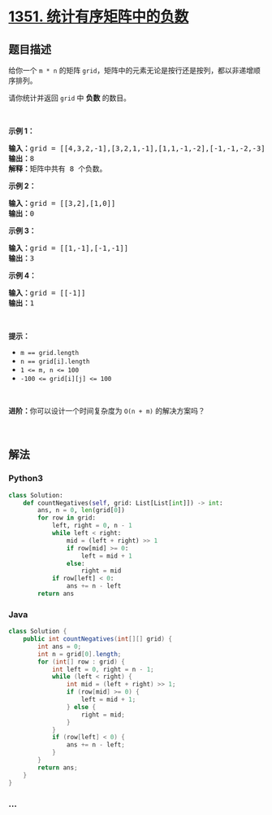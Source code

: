 # [1351. 统计有序矩阵中的负数](https://leetcode-cn.com/problems/count-negative-numbers-in-a-sorted-matrix)



## 题目描述

<!-- 这里写题目描述 -->

<p>给你一个 <code>m * n</code> 的矩阵 <code>grid</code>，矩阵中的元素无论是按行还是按列，都以非递增顺序排列。 </p>

<p>请你统计并返回 <code>grid</code> 中 <strong>负数</strong> 的数目。</p>

<p> </p>

<p><strong>示例 1：</strong></p>

<pre>
<strong>输入：</strong>grid = [[4,3,2,-1],[3,2,1,-1],[1,1,-1,-2],[-1,-1,-2,-3]]
<strong>输出：</strong>8
<strong>解释：</strong>矩阵中共有 8 个负数。
</pre>

<p><strong>示例 2：</strong></p>

<pre>
<strong>输入：</strong>grid = [[3,2],[1,0]]
<strong>输出：</strong>0
</pre>

<p><strong>示例 3：</strong></p>

<pre>
<strong>输入：</strong>grid = [[1,-1],[-1,-1]]
<strong>输出：</strong>3
</pre>

<p><strong>示例 4：</strong></p>

<pre>
<strong>输入：</strong>grid = [[-1]]
<strong>输出：</strong>1
</pre>

<p> </p>

<p><strong>提示：</strong></p>

<ul>
	<li><code>m == grid.length</code></li>
	<li><code>n == grid[i].length</code></li>
	<li><code>1 <= m, n <= 100</code></li>
	<li><code>-100 <= grid[i][j] <= 100</code></li>
</ul>

<p> </p>

<p><strong>进阶：</strong>你可以设计一个时间复杂度为 <code>O(n + m)</code> 的解决方案吗？</p>

<p> </p>


## 解法

<!-- 这里可写通用的实现逻辑 -->

<!-- tabs:start -->

### **Python3**

<!-- 这里可写当前语言的特殊实现逻辑 -->

```python
class Solution:
    def countNegatives(self, grid: List[List[int]]) -> int:
        ans, n = 0, len(grid[0])
        for row in grid:
            left, right = 0, n - 1
            while left < right:
                mid = (left + right) >> 1
                if row[mid] >= 0:
                    left = mid + 1
                else:
                    right = mid
            if row[left] < 0:
                ans += n - left
        return ans
```

### **Java**

<!-- 这里可写当前语言的特殊实现逻辑 -->

```java
class Solution {
    public int countNegatives(int[][] grid) {
        int ans = 0;
        int n = grid[0].length;
        for (int[] row : grid) {
            int left = 0, right = n - 1;
            while (left < right) {
                int mid = (left + right) >> 1;
                if (row[mid] >= 0) {
                    left = mid + 1;
                } else {
                    right = mid;
                }
            }
            if (row[left] < 0) {
                ans += n - left;
            }
        }
        return ans;
    }
}
```

### **...**

```

```

<!-- tabs:end -->
